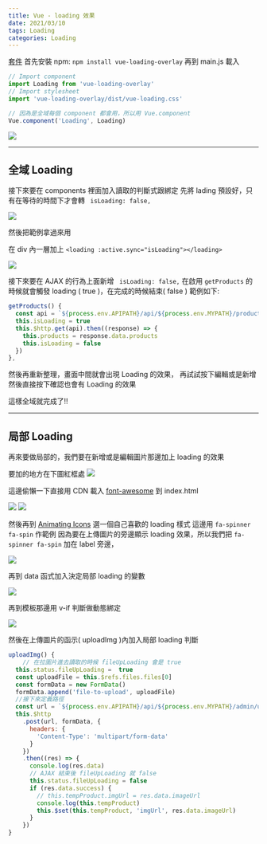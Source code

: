 ```yaml
---
title: Vue - loading 效果
date: 2021/03/10
tags: Loading
categories: Loading
---
```


<!--more-->

[套件](https://github.com/ankurk91/vue-loading-overlay)
首先安裝 npm: `npm install vue-loading-overlay`
再到 main.js 載入

```javascript
// Import component
import Loading from 'vue-loading-overlay'
// Import stylesheet
import 'vue-loading-overlay/dist/vue-loading.css'

// 因為是全域每個 component 都會用，所以用 Vue.component
Vue.component('Loading', Loading)
```

![](https://i.imgur.com/NxbUi4i.png)

---

## 全域 Loading

接下來要在 components 裡面加入讀取的判斷式跟綁定
先將 lading 預設好，只有在等待的時間下才會轉 ` isLoading: false,`

![](https://i.imgur.com/cLak0kf.png)

然後把範例拿過來用

在 div 內一層加上 `<loading :active.sync="isLoading"></loading>`

![](https://i.imgur.com/kX4o8Kv.png)

接下來要在 AJAX 的行為上面新增 ` isLoading: false,`
在啟用 `getProducts` 的時候就會觸發 loading ( true )，在完成的時候結束( false )
範例如下:

```javascript
getProducts() {
  const api = `${process.env.APIPATH}/api/${process.env.MYPATH}/products`
  this.isLoading = true
  this.$http.get(api).then((response) => {
    this.products = response.data.products
    this.isLoading = false
  })
},
```

然後再重新整理，畫面中間就會出現 Loading 的效果，
再試試按下編輯或是新增然後直接按下確認也會有 Loading 的效果

這樣全域就完成了!!

---

## 局部 Loading

再來要做局部的，我們要在新增或是編輯圖片那邊加上 loading 的效果

要加的地方在下圖紅框處
![](https://i.imgur.com/SKEI2vd.png)

這邊偷懶一下直接用 CDN 載入 [font-awesome](https://cdnjs.com/libraries/font-awesome) 到 index.html

![](https://i.imgur.com/fszYHjw.png)
![](https://i.imgur.com/jBEiM1M.png)

然後再到 [Animating Icons](https://fontawesome.com/how-to-use/on-the-web/styling/animating-icons) 選一個自己喜歡的 loading 樣式
這邊用 `fa-spinner fa-spin` 作範例
因為要在上傳圖片的旁邊顯示 loading 效果，所以我們把 `fa-spinner fa-spin` 加在 label 旁邊，

![](https://i.imgur.com/t3XKdnP.png)

再到 data 函式加入決定局部 loading 的變數

![](https://i.imgur.com/oQk38Gg.png)

再到模板那邊用 v-if 判斷做動態綁定

![](https://i.imgur.com/doiggrR.png)

然後在上傳圖片的函示( uploadImg )內加入局部 loading 判斷

```javascript
uploadImg() {
    // 在拉圖片進去讀取的時候 fileUpLoading 會是 true
  this.status.fileUpLoading =  true
  const uploadFile = this.$refs.files.files[0]
  const formData = new FormData()
  formData.append('file-to-upload', uploadFile)
  //接下來定義路徑
  const url = `${process.env.APIPATH}/api/${process.env.MYPATH}/admin/upload`
  this.$http
    .post(url, formData, {
      headers: {
        'Content-Type': 'multipart/form-data'
      }
    })
    .then((res) => {
      console.log(res.data)
      // AJAX 結束後 fileUpLoading 就 false
      this.status.fileUpLoading = false
      if (res.data.success) {
        // this.tempProduct.imgUrl = res.data.imageUrl
        console.log(this.tempProduct)
        this.$set(this.tempProduct, 'imgUrl', res.data.imageUrl)
      }
    })
}
```
